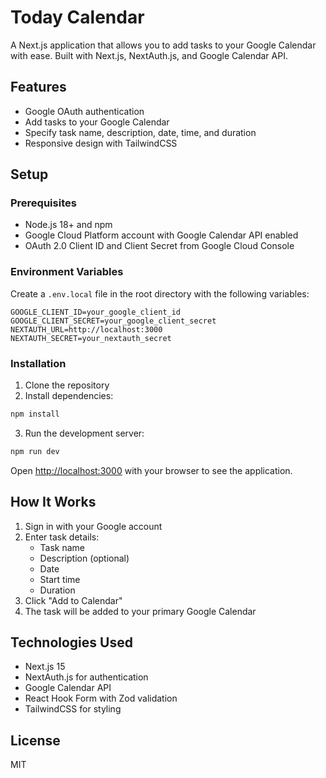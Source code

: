# Today Calendar

A Next.js application that allows you to add tasks to your Google Calendar with ease. Built with Next.js, NextAuth.js, and Google Calendar API.

## Features

- Google OAuth authentication
- Add tasks to your Google Calendar
- Specify task name, description, date, time, and duration
- Responsive design with TailwindCSS

## Setup

### Prerequisites

- Node.js 18+ and npm
- Google Cloud Platform account with Google Calendar API enabled
- OAuth 2.0 Client ID and Client Secret from Google Cloud Console

### Environment Variables

Create a `.env.local` file in the root directory with the following variables:

```
GOOGLE_CLIENT_ID=your_google_client_id
GOOGLE_CLIENT_SECRET=your_google_client_secret
NEXTAUTH_URL=http://localhost:3000
NEXTAUTH_SECRET=your_nextauth_secret
```

### Installation

1. Clone the repository
2. Install dependencies:

```bash
npm install
```

3. Run the development server:

```bash
npm run dev
```

Open [http://localhost:3000](http://localhost:3000) with your browser to see the application.

## How It Works

1. Sign in with your Google account
2. Enter task details:
   - Task name
   - Description (optional)
   - Date
   - Start time
   - Duration
3. Click "Add to Calendar"
4. The task will be added to your primary Google Calendar

## Technologies Used

- Next.js 15
- NextAuth.js for authentication
- Google Calendar API
- React Hook Form with Zod validation
- TailwindCSS for styling

## License

MIT
